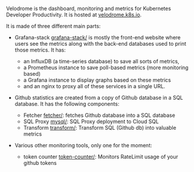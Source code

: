 Velodrome is the dashboard, monitoring and metrics for Kubernetes Developer
Productivity. It is hosted at [velodrome.k8s.io]().

It is made of three different main parts:
- Grafana-stack [grafana-stack/]() is mostly the front-end website where users
  see the metrics along with the back-end databases used to print those
  metrics. It has:
  - an InfluxDB (a time-series database) to save all sorts of metrics,
  - a Prometheus instance to save poll-based metrics (more monitoring
  based)
  - a Grafana instance to display graphs based on these metrics
  - and an nginx to proxy all of these services in a single URL.

- Github statistics are created from a copy of Github database in a SQL
  database. It has the following components:
  - Fetcher [fetcher/](): fetches Github database into a SQL database
  - SQL Proxy [mysql/](): SQL Proxy deployment to Cloud SQL
  - Transform [transform/](): Transform SQL (Github db) into valuable metrics

- Various other monitoring tools, only one for the moment:
  - token counter [token-counter/](): Monitors RateLimit usage of your github
    tokens
